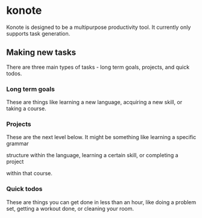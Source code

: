 # konote 

Konote is designed to be a multipurpose productivity tool. It currently only supports task generation.

## Making new tasks

There are three main types of tasks - long term goals, projects, and quick todos. 

### Long term goals
These are things like learning a new language, acquiring a new skill, or taking a course.

### Projects
These are the next level below. It might be something like learning a specific grammar

structure within the language, learning a certain skill, or completing a project

within that course.

### Quick todos
These are things you can get done in less than an hour, like doing a problem set,
getting a workout done, or cleaning your room.

